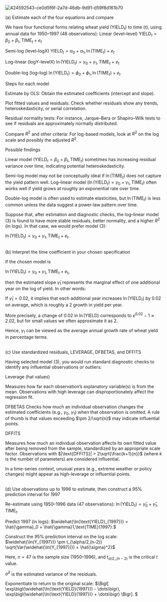 ![424592543-ce0d5f6f-2a7d-46db-9d91-d59f8d161b70](https://github.com/user-attachments/assets/dc70829c-3278-4b32-b696-b5d37fe7872c)

(a) Estimate each of the four equations and compare

We have four functional forms relating wheat yield ($\text{YIELD}_t$) to time ($t$), using annual data for 1950–1997 (48 observations):
Linear (level–level)
$\text{YIELD}_t = \beta_0 + \beta_1,\text{TIME}_t + e_t$

Semi-log (level–logX)
$\text{YIELD}_t = \alpha_0 + \alpha_1,\ln(\text{TIME}_t) + e_t$

Log–linear (logY–levelX)
$\ln(\text{YIELD}_t) = \gamma_0 + \gamma_1,\text{TIME}_t + e_t$

Double-log (log–log)
$\ln(\text{YIELD}_t) = \phi_0 + \phi_1,\ln(\text{TIME}_t) + e_t$

Steps for each model

Estimate by OLS: Obtain the estimated coefficients (intercept and slope).

Plot fitted values and residuals: Check whether residuals show any trends, heteroskedasticity, or serial correlation.

Residual normality tests: For instance, Jarque–Bera or Shapiro–Wilk tests to see if residuals are approximately normally distributed.

Compare $R^2$ and other criteria: For log-based models, look at $R^2$ on the log scale and possibly the adjusted $R^2$.

Possible findings

Linear model ($\text{YIELD}_t = \beta_0 + \beta_1,\text{TIME}_t$) sometimes has increasing residual variance over time, indicating potential heteroskedasticity.

Semi-log model may not be conceptually ideal if $\ln(\text{TIME}_t)$ does not capture the yield pattern well.
Log–linear model ($\ln(\text{YIELD}_t) = \gamma_0 + \gamma_1,\text{TIME}_t$) often works well if yield grows at roughly an exponential rate over time.

Double-log model is often used to estimate elasticities, but $\ln(\text{TIME}_t)$ is less common unless the data suggest a power-law pattern over time.

Suppose that, after estimation and diagnostic checks, the log–linear model (3) is found to have more stable residuals, better normality, and a higher $R^2$ (in logs). In that case, we would prefer model (3):

$\ln(\text{YIELD}_t) = \gamma_0 + \gamma_1,\text{TIME}_t + e_t.$

\
(b) Interpret the time coefficient in your chosen specification

If the chosen model is

$\ln(\text{YIELD}_t) = \gamma_0 + \gamma_1,\text{TIME}_t + e_t,$

then the estimated slope $\hat{\gamma}_1$ represents the marginal effect of one additional year on the log of yield. In other words:

If $\hat{\gamma}_1 = 0.02$, it implies that each additional year increases $\ln(\text{YIELD}_t)$ by $0.02$ on average, which is roughly a $2%$ growth in yield per year.

More precisely, a change of $0.02$ in $\ln(\text{YIELD})$ corresponds to $e^{0.02}-1 \approx 2.02%$, but for small values we often approximate it as $2%$.

Hence, $\gamma_1$ can be viewed as the average annual growth rate of wheat yield in percentage terms.

\
(c) Use standardized residuals, LEVERAGE, DFBETAS, and DFFITS

Having selected model (3), you would run standard diagnostic checks to identify any influential observations or outliers:

Leverage (hat values)

Measures how far each observation’s explanatory variable(s) is from the mean. Observations with high leverage can disproportionately affect the regression fit.

DFBETAS
Checks how much an individual observation changes the estimated coefficients (e.g., $\gamma_0$, $\gamma_1$) when that observation is omitted. A rule of thumb is that values exceeding $\pm 2/\sqrt{n}$ may indicate influential points.

DFFITS

Measures how much an individual observation affects its own fitted value after being removed from the sample, standardized by an appropriate scale factor. Observations with $|\text{DFFITS}| > 2\sqrt{\frac{k+1}{n}}$ (where $k$ is the number of parameters) are considered influential.

In a time-series context, unusual years (e.g., extreme weather or policy changes) might appear as high-leverage or influential points.

\
(d) Use observations up to 1996 to estimate, then construct a 95% prediction interval for 1997

Re-estimate using 1950–1996 data (47 observations):
$\ln(\text{YIELD}_t) = \hat{\gamma}_0 + \hat{\gamma}_1,\text{TIME}_t.$

Predict 1997 (in logs):
$\widehat{\ln(\text{YIELD}_{1997})} = \hat{\gamma}_0 + \hat{\gamma}1,\text{TIME}{1997}.$

Construct the 95% prediction interval on the log scale:
\
$\widehat{\ln(Y_{1997})} \pm t_{\alpha/2,(n-2)} \sqrt{Var(\widehat{\ln(Y_{1997})}) + \hat{\sigma}^2}$

Here, $n = 47$ is the sample size (1950–1996), and $t_{\alpha/2,, (n-2)}$ is the critical $t$ value.

$\hat{\sigma}^2$ is the estimated variance of the residuals.

Exponentiate to return to the original scale:
$\Bigl[ \exp\bigl(\widehat{\ln(\text{YIELD}{1997})} - \dots\bigr), \exp\bigl(\widehat{\ln(\text{YIELD}{1997})} + \dots\bigr) \Bigr]. $
